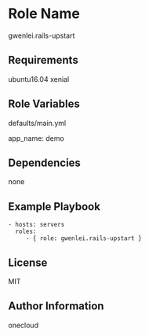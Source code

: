 Role Name
=========
gwenlei.rails-upstart

Requirements
------------
ubuntu16.04 xenial

Role Variables
--------------
defaults/main.yml

app_name: demo

Dependencies
------------
none

Example Playbook
----------------

    - hosts: servers
      roles:
         - { role: gwenlei.rails-upstart }

License
-------
MIT

Author Information
------------------
onecloud

